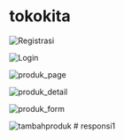 # tokokita

![Registrasi](registrasi.jpg)

![Login](login.jpg) 

![produk_page](produk_page.jpg)

![produk_detail](produk_detail.jpg)

![produk_form](produk_form.jpg)

![tambahproduk](tambahproduk.jpg)
#   r e s p o n s i 1  
 